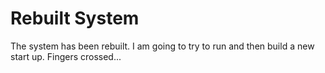 # Rebuilt System

The system has been rebuilt.  I am going to try to run and then build a new start up. Fingers crossed...
